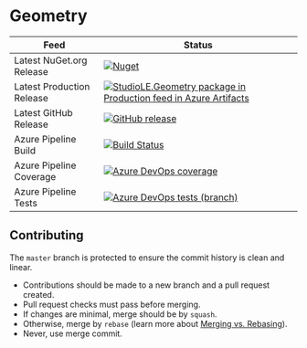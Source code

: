 ﻿# Geometry

Feed | Status 
------- | -------
Latest NuGet.org Release | [![Nuget](https://img.shields.io/nuget/v/StudioLE.Geometry)](https://www.nuget.org/packages/StudioLE.Geometry/)
Latest Production Release | [![StudioLE.Geometry package in Production feed in Azure Artifacts](https://feeds.dev.azure.com/StudioLE/_apis/public/Packaging/Feeds/bfe316ce-2b20-4a66-bc40-82df1b3caa61/Packages/567291fb-e013-4e87-afaf-6986a1f9d9cc/Badge)](https://dev.azure.com/StudioLE/Geometry/_packaging?_a=package&feed=bfe316ce-2b20-4a66-bc40-82df1b3caa61&package=567291fb-e013-4e87-afaf-6986a1f9d9cc&preferRelease=true)
Latest GitHub Release | [![GitHub release](https://img.shields.io/github/v/release/StudioLE/Geometry)](https://github.com/StudioLE/Geometry/releases)
Azure Pipeline Build |  [![Build Status](https://dev.azure.com/StudioLE/Geometry/_apis/build/status/StudioLE.Geometry?branchName=master)](https://dev.azure.com/StudioLE/Geometry/_build/latest?definitionId=1&branchName=master)
Azure Pipeline Coverage | [![Azure DevOps coverage](https://img.shields.io/azure-devops/coverage/StudioLE/Geometry/1/master)](https://dev.azure.com/StudioLE/Geometry/_build/latest?definitionId=1&branchName=master)
Azure Pipeline Tests | [![Azure DevOps tests (branch)](https://img.shields.io/azure-devops/tests/StudioLE/Geometry/1/master)](https://dev.azure.com/StudioLE/Geometry/_build/latest?definitionId=1&branchName=master)

## Contributing

The `master` branch is protected to ensure the commit history is clean and linear.
- Contributions should be made to a new branch and a pull request created.
- Pull request checks must pass before merging. 
- If changes are minimal, merge should be by `squash`.
- Otherwise, merge by `rebase` (learn more about [Merging vs. Rebasing](https://www.atlassian.com/git/tutorials/merging-vs-rebasing)).
- Never, use merge commit.
